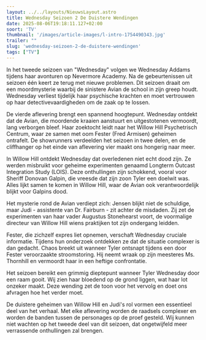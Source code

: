 ```yaml
---
layout: ../../layouts/NieuwsLayout.astro
title: Wednesday Seizoen 2 De Duistere Wendingen
date: 2025-08-06T19:18:11.127+02:00
soort: 'TV'
thumbnail: '/images/article-images/l-intro-1754490343.jpg'
trailer: ""
slug: 'wednesday-seizoen-2-de-duistere-wendingen'
tags: ["TV"]
---
```


In het tweede seizoen van "Wednesday" volgen we Wednesday Addams tijdens haar
avonturen op Nevermore Academy. Na de gebeurtenissen uit seizoen één keert ze
terug met nieuwe problemen. Dit seizoen draait om een moordmysterie waarbij de
sinistere Avian de school in zijn greep houdt. Wednesday verliest tijdelijk haar
psychische krachten en moet vertrouwen op haar detectivevaardigheden om de zaak
op te lossen.

De vierde aflevering brengt een spannend hoogtepunt. Wednesday ontdekt dat de
Avian, die moordende kraaien aanstuurt en uitgestotenen vermoordt, lang
verborgen bleef. Haar zoektocht leidt naar het Willow Hill Psychetrisch Centrum,
waar ze samen met oom Fester (Fred Armisen) geheimen ontrafelt. De showrunners
verdeelden het seizoen in twee delen, en de cliffhanger op het einde van
aflevering vier maakt ons hongerig naar meer.

In Willow Hill ontdekt Wednesday dat overledenen niet echt dood zijn. Ze werden
misbruikt voor geheime experimenten genaamd Longterm Outcast Integration Study
(LOIS). Deze onthullingen zijn schokkend, vooral voor Sheriff Donovan Galpin,
die vreesde dat zijn zoon Tyler een doelwit was. Alles lijkt samen te komen in
Willow Hill, waar de Avian ook verantwoordelijk blijkt voor Galpins dood.

Het mysterie rond de Avian verdiept zich: Jensen blijkt niet de schuldige, maar
Judi - assistente van Dr. Fairburn - zit achter de misdaden. Zij zet de
experimenten van haar vader Augustus Stonehearst voort, de voormalige directeur
van Willow Hill wiens praktijken tot zijn ondergang leidden.

Fester, die zichzelf expres liet opnemen, verschaft Wednesday cruciale
informatie. Tijdens hun onderzoek ontdekken ze dat de situatie complexer is dan
gedacht. Chaos breekt uit wanneer Tyler ontsnapt tijdens een door Fester
veroorzaakte stroomstoring. Hij neemt wraak op zijn meesteres Ms. Thornhill en
vermoordt haar in een heftige confrontatie.

Het seizoen bereikt een grimmig dieptepunt wanneer Tyler Wednesday door een raam
gooit. Wij zien haar bloedend op de grond liggen, wat haar lot onzeker maakt.
Deze wending zet de toon voor het vervolg en doet ons afvragen hoe het verder
moet.

De duistere geheimen van Willow Hill en Judi's rol vormen een essentieel deel
van het verhaal. Met elke aflevering worden de raadsels complexer en worden de
banden tussen de personages op de proef gesteld. Wij kunnen niet wachten op het
tweede deel van dit seizoen, dat ongetwijfeld meer verrassende onthullingen zal
brengen.